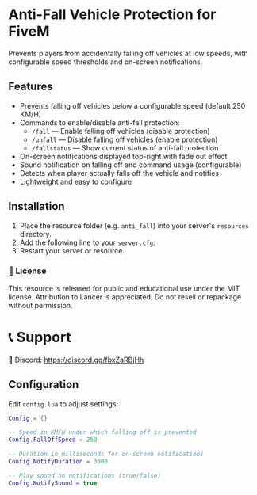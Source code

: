 # Anti-Fall Vehicle Protection for FiveM

Prevents players from accidentally falling off vehicles at low speeds, with configurable speed thresholds and on-screen notifications.

## Features

- Prevents falling off vehicles below a configurable speed (default 250 KM/H)
- Commands to enable/disable anti-fall protection:
  - `/fall` — Enable falling off vehicles (disable protection)
  - `/unfall` — Disable falling off vehicles (enable protection)
  - `/fallstatus` — Show current status of anti-fall protection
- On-screen notifications displayed top-right with fade out effect
- Sound notification on falling off and command usage (configurable)
- Detects when player actually falls off the vehicle and notifies
- Lightweight and easy to configure

## Installation

1. Place the resource folder (e.g. `anti_fall`) into your server's `resources` directory.
2. Add the following line to your `server.cfg`:
3. Restart your server or resource.

### 📜 License
This resource is released for public and educational use under the MIT license. Attribution to Lancer is appreciated. Do not resell or repackage without permission.

# 📞 Support
💬 Discord: https://discord.gg/fbxZaRBjHh


## Configuration

Edit `config.lua` to adjust settings:

```lua
Config = {}

-- Speed in KM/H under which falling off is prevented
Config.FallOffSpeed = 250

-- Duration in milliseconds for on-screen notifications
Config.NotifyDuration = 3000

-- Play sound on notifications (true/false)
Config.NotifySound = true

